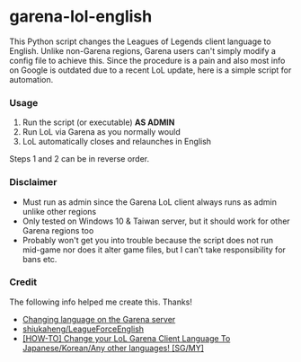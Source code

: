 # garena-lol-english
This Python script changes the Leagues of Legends client language to English.
Unlike non-Garena regions, Garena users can't simply modify a config file to achieve this.
Since the procedure is a pain and also most info on Google is outdated due to a recent LoL update, here is a simple script for automation.

### Usage
1. Run the script (or executable) **AS ADMIN**
2. Run LoL via Garena as you normally would
3. LoL automatically closes and relaunches in English

Steps 1 and 2 can be in reverse order.

### Disclaimer
- Must run as admin since the Garena LoL client always runs as admin unlike other regions
- Only tested on Windows 10 & Taiwan server, but it should work for other Garena regions too
- Probably won't get you into trouble because the script does not run mid-game nor does it alter game files, but I can't take responsibility for bans etc.

### Credit
The following info helped me create this. Thanks!
- [Changing language on the Garena server](https://www.reddit.com/r/leagueoflegends/comments/e3fga6/changing_language_on_the_garena_server)
- [shiukaheng/LeagueForceEnglish](https://github.com/shiukaheng/LeagueForceEnglish)
- [[HOW-TO] Change your LoL Garena Client Language To Japanese/Korean/Any other languages! [SG/MY]](https://www.youtube.com/watch?v=WO3u6cKIiQo&t=17s)
